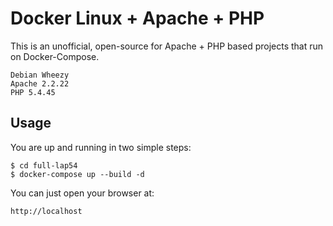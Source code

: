 # Docker Linux + Apache + PHP
This is an unofficial, open-source for Apache + PHP based projects that run on Docker-Compose. 

    Debian Wheezy
    Apache 2.2.22
    PHP 5.4.45

## Usage
You are up and running in two simple steps:

    $ cd full-lap54
    $ docker-compose up --build -d 


You can just open your browser at:

    http://localhost